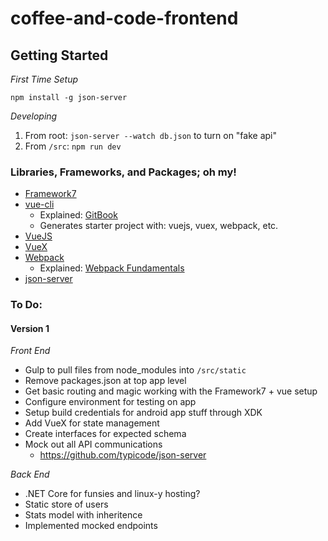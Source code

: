 # coffee-and-code-frontend

## Getting Started

_First Time Setup_

`npm install -g json-server`


_Developing_

1. From root: `json-server --watch db.json` to turn on "fake api"
2. From `/src`: `npm run dev` 


### Libraries, Frameworks, and Packages; oh my!

- [Framework7](http://framework7.io/docs/)
- [vue-cli](https://github.com/vuejs-templates/webpack)
	- Explained: [GitBook](http://vuejs-templates.github.io/webpack/)
	- Generates starter project with: vuejs, vuex, webpack, etc.
- [VueJS](https://vuejs.org/v2/guide/)
- [VueX](https://vuex.vuejs.org/en/getting-started.html)
- [Webpack](https://webpack.github.io/)
	- Explained: [Webpack Fundamentals](https://app.pluralsight.com/library/courses/webpack-fundamentals/table-of-contents)
- [json-server](https://github.com/typicode/json-server)

### To Do:

#### Version 1

_Front End_

- Gulp to pull files from node_modules into `/src/static`
- Remove packages.json at top app level
- Get basic routing and magic working with the Framework7 + vue setup
- Configure environment for testing on app
- Setup build credentials for android app stuff through XDK
- Add VueX for state management
- Create interfaces for expected schema
- Mock out all API communications
	- https://github.com/typicode/json-server

_Back End_

- .NET Core for funsies and linux-y hosting?
- Static store of users
- Stats model with inheritence
- Implemented mocked endpoints